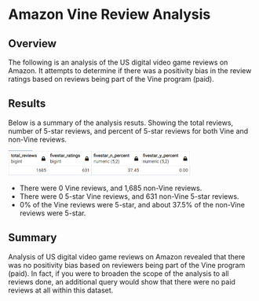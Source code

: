 # Amazon Vine Review Analysis

## Overview

<p>The following is an analysis of the US digital video game reviews on Amazon. It attempts to determine if there was a positivity bias in the review ratings based on reviews being part of the Vine program (paid).</p>

## Results

<p>Below is a summary of the analysis resuts. Showing the total reviews, number of 5-star reviews, and percent of 5-star reviews for both Vine and non-Vine reviews.</p>
<img src="images/summary.png" width="371" alt="Summary data" />

- There were 0 Vine reviews, and 1,685 non-Vine reviews.
- There were 0 5-star Vine reviews, and 631 non-Vine 5-star reviews.
- 0% of the Vine reviews were 5-star, and about 37.5% of the non-Vine reviews were 5-star.

## Summary

<p>Analysis of US digital video game reviews on Amazon revealed that there was no positivity bias based on reviewers being part of the Vine program (paid). In fact, if you were to broaden the scope of the analysis to all reviews done, an additional query would show that there were no paid reviews at all within this dataset.</p>
 
